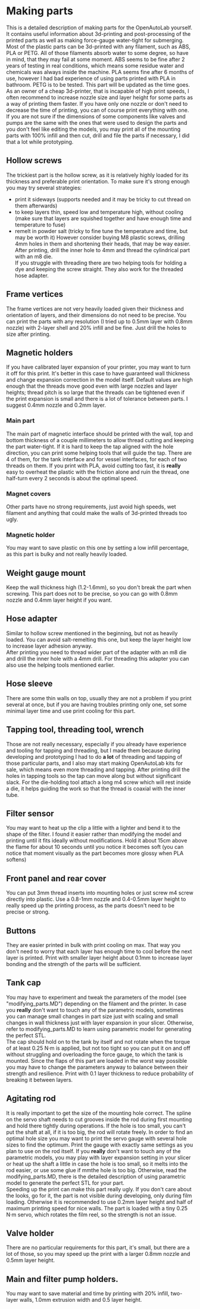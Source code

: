 # Making parts
This is a detailed description of making parts for the OpenAutoLab yourself. It contains useful information about 3d-printing and post-processing of the printed parts as well as making force-gauge water-tight for submerging.  
Most of the plastic parts can be 3d-printed with any filament, such as ABS, PLA or PETG. All of those filaments absorb water to some degree, so have in mind, that they may fail at some moment. ABS seems to be fine after 2 years of testing in real conditions, which means some residue water and chemicals was always inside the machine. PLA seems fine after 6 months of use, however I had bad experience of using parts printed with PLA in bathroom. PETG is to be tested. This part will be updated as the time goes.
As an owner of a cheap 3d-printer, that is incapable of high print speeds, I often recommend to increase nozzle size and layer height for some parts as a way of printing them faster. If you have only one nozzle or don't need to decrease the time of printing, you can of course print everything with one.  
If you are not sure if the dimensions of some components like valves and pumps are the same with the ones that were used to design the parts and you don't feel like editing the models, you may print all of the mounting parts with 100% infill and then cut, drill and file the parts if necessary, I did that a lot while prototyping.
## Hollow screws
The trickiest part is the hollow screw, as it is relatively highly loaded for its thickness and preferable print orientation. To make sure it's strong enough you may try several strategies:  
* print it sideways (supports needed and it may be tricky to cut thread on them afterwards)
* to keep layers thin, speed low and temperature high, without cooling (make sure that layers are squished together and have enough time and temperature to fuse)
* remelt in powder salt (tricky to fine tune the temperature and time, but may be worth it)
However consider buying M8 plastic screws, drilling 4mm holes in them and shortening their heads, that may be way easier.  
After printing, drill the inner hole to 4mm and thread the cylindrical part with an m8 die.  
If you struggle with threading there are two helping tools for holding a dye and keeping the screw straight. They also work for the threaded hose adapter.
## Frame vertices
The frame vertices are not very heavily loaded given their thickness and orientation of layers, and their dimensions do not need to be precise. You can print the parts with any resolution (I tried up to 0.5mm layer with 0.8mm nozzle) with 2-layer shell and 20% infill and be fine. Just drill the holes to size after printing.
## Magnetic holders
If you have calibrated layer expansion of your printer, you may want to turn it off for this print. It's better in this case to have guaranteed wall thickness and change expansion correction in the model itself. Default values are high enough that the threads move good even with large nozzles and layer heights; thread pitch is so large that the threads can be tightened even if the print expansion is small and there is a lot of tolerance between parts. I suggest 0.4mm nozzle and 0.2mm layer.
### Main part  
The main part of magnetic interface should be printed with the wall, top and bottom thickness of a couple millimeters to allow thread cutting and keeping the part water-tight. If it is hard to keep the tap aligned with the hole direction, you can print some helping tools that will guide the tap. There are 4 of them, for the tank interface and for vessel interfaces, for each of two threads on them. If you print with PLA, avoid cutting too fast, it is **really** easy to overheat the plastic with the friction alone and ruin the thread, one half-turn every 2 seconds is about the optimal speed.
### Magnet covers
Other parts have no strong requirements, just avoid high speeds, wet filament and anything that could make the walls of 3d-printed threads too ugly.
### Magnetic holder
You may want to save plastic on this one by setting a low infill percentage, as this part is bulky and not really heavily loaded.
## Weight gauge mount
Keep the wall thickness high (1.2-1.6mm), so you don't break the part when screwing. This part does not to be precise, so you can go with 0.8mm nozzle and 0.4mm layer height if you want.  
## Hose adapter
Similar to hollow screw mentioned in the beginning, but not as heavily loaded. You can avoid salt-remelting this one, but keep the layer height low to increase layer adhesion anyway.  
After printing you need to thread wider part of the adapter with an m8 die and drill the inner hole with a 4mm drill. For threading this adapter you can also use the helping tools mentioned earlier.
## Hose sleeve
There are some thin walls on top, usually they are not a problem if you print several at once, but if you are having troubles printing only one, set some minimal layer time and use print cooling for this part.
## Tapping tool, threading tool, wrench
Those are not really necessary, especially if you already have experience and tooling for tapping and threading, but I made them because during developing and prototyping I had to do **a lot** of threading and tapping of those particular parts, and I also may start making OpenAutoLab kits for sale, which means even more threading and tapping. After printing drill the holes in tapping tools so the tap can move along but without significant slack. For the die-holding tool attach a long m4 screw which will rest inside a die, it helps guiding the work so that the thread is coaxial with the inner tube.
## Filter sensor
You may want to heat up the clip a little with a lighter and bend it to the shape of the filter. I found it easier rather than modifying the model and printing until it fits ideally without modifications. Hold it about 15cm above the flame for about 10 seconds until you notice it becomes soft (you can notice that moment visually as the part becomes more glossy when PLA softens)
## Front panel and rear cover
You can put 3mm thread inserts into mounting holes or just screw m4 screw directly into plastic. Use a 0.8-1mm nozzle and 0.4-0.5mm layer height to really speed up the printing process, as the parts doesn't need to be precise or strong.
## Buttons
They are easier printed in bulk with print cooling on max. That way you don't need to worry that each layer has enough time to cool before the next layer is printed. Print with smaller layer height about 0.1mm to increase layer bonding and the strength of the parts will be sufficient.
## Tank cap
You may have to experiment and tweak the parameters of the model (see "modifying_parts.MD") depending on the filament and the printer. In case you **really** don't want to touch any of the parametric models, sometimes you can manage small changes in part size just with scaling and small changes in wall thickness just with layer expansion in your slicer. Otherwise, refer to modifying_parts.MD to learn using parametric model for generating the perfect STL.  
The cap should hold on to the tank by itself and not rotate when the torque of at least 0.25 N·m is applied, but not too tight so you can put it on and off without struggling and overloading the force gauge, to which the tank is mounted. Since the flaps of this part are loaded in the worst way possible you may have to change the parameters anyway to balance between their strength and resilience. Print with 0.1 layer thickness to reduce probability of breaking it between layers.
## Agitating rod
It is really important to get the size of the mounting hole correct. The spline on the servo shaft needs to cut grooves inside the rod during first mounting and hold there tightly during operations. If the hole is too small, you can't put the shaft at all, if it is too big, the rod will rotate freely. In order to find an optimal hole size you may want to print the servo gauge with several hole sizes to find the optimum. Print the gauge with exactly same settings as you plan to use on the rod itself. If you **really** don't want to touch any of the parametric models, you may play with layer expansion setting in your slicer or heat up the shaft a little in case the hole is too small, so it melts into the rod easier, or use some glue if mmthe hole is too big. Otherwise, read the modifying_parts.MD, there is the detailed description of using parametric model to generate the perfect STL for your part.   
Speeding up the print can make this part really ugly. If you don't care about the looks, go for it, the part is not visible during developing, only during film loading. Otherwise it is recommended to use 0.2mm layer height and half of maximum printing speed for nice walls. The part is loaded with a tiny 0.25 N·m servo, which rotates the film reel, so the strength is not an issue.
## Valve holder
There are no particular requirements for this part, it's small, but there are a lot of those, so you may speed up the print with a larger 0.8mm nozzle and 0.5mm layer height.
## Main and filter pump holders.
You may want to save material and time by printing with 20% infill, two-layer walls, 1.0mm extrusion width and 0.5 layer height.
